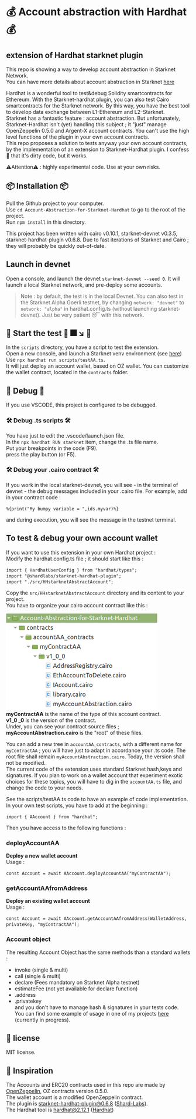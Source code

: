 #  💰 Account abstraction with Hardhat 💰 
## extension of Hardhat starknet plugin

This repo is showing a way to develop account abstraction in Starknet Network.  
You can have more details about account abstraction in Starknet [here](https://github.com/starknet-edu/starknet-accounts) 

Hardhat is a wonderful tool to test&debug Solidity smartcontracts for Ethereum. With the Starknet-hardhat plugin, you can also test Cairo smartcontracts for the Starknet network. By this way, you have the best tool to develop data exchange between L1-Ethereum and L2-Starknet.  
Starknet has a fantastic feature : account abstraction. But unfortunately, Starknet-Hardhat isn't (yet) handling this subject ; it "just" manage OpenZeppelin 0.5.0 and Argent-X account contracts. You can't use the high level functions of the plugin in your own account contracts.  
This repo proposes a solution to tests anyway your own account contracts, by the implementation of an extension to Starknet-Hardhat plugin. I confess 🛐 that it's dirty code, but it works.

⚠️Attention⚠️ : highly experimental code. Use at your own risks.




## 📦 Installation  📦
 Pull the Github project to your computer.  
 Use `cd Account-Abstraction-for-Starknet-Hardhat` to go to the root of the project.  
 Run `npm install` in this directory.  

 This project has been written with cairo v0.10.1, starknet-devnet v0.3.5, starknet-hardhat-plugin v0.6.8. Due to fast iterations of Starknet and Cairo ; they will probably be quickly out-of-date.

## Launch in devnet
Open a console, and launch the devnet `starknet-devnet --seed 0`. It will launch a local Starknet network, and pre-deploy some accounts.
>Note : by default, the test is in the local Devnet. You can also test in the Starknet Alpha Goerli testnet, by changing `network: "devnet"` to `network: "alpha"` in hardhat.config.ts (without launching starknet-devnet). Just be very patient 😴 with this network.




##  🚀 Start the test 🚀  🎆 ↘️  💩

In the `scripts` directory, you have a script to test the extension.  
Open a new console, and launch a Starknet venv environment (see [here](https://starknet.io/docs/quickstart.html))  
Use `npx hardhat run scripts/testAA.ts`.  
It will just deploy an account wallet, based on OZ wallet. You can customize the wallet contract, located in the `contracts` folder.  
## 🚧 Debug 🚧
If you use VSCODE, this project is configured to be debugged.
### 🛠️ Debug .ts scripts 🛠️
You have just to edit the .vscode/launch.json file.  
In the `npx hardhat RUN starknet` item, change the .ts file name.  
Put your breakpoints in the code (F9).  
press the play button (or F5).
### 🛠️ Debug your .cairo contract 🛠️
If you work in the local starknet-devnet, you will see - in the terminal of devnet - the debug messages included in your .cairo file. For example, add in your contract code :

```
%{print("My bumpy variable = ",ids.myvar)%}
```
and during execution, you will see the message in the testnet terminal.
## To test & debug your own account wallet
If you want to use this extension in your own Hardhat project :  
Modify the hardhat.config.ts file ; it should start like this :

```
import { HardhatUserConfig } from "hardhat/types";
import "@shardlabs/starknet-hardhat-plugin";  
import "./src/HHstarknetAbstractAccount";
```
Copy the `src/HHstarknetAbstractAccount` directory and its content to your project.  
You have to organize your cairo account contract like this : 
 
![dir](pictures/AAcontractLocation.png)   
**myContractAA** is the name of the type of this account contract.  
**v1_0 _0** is the version of the contract.   
Under, you can see your contract source files ; **myAccountAbstraction.cairo** is the "root" of these files.

You can add a new tree in `accountAA_contracts`, with a different name for `myContractAA` ; you will have just to adapt in accordance your .ts code. The root file shall remain `myAccountAbstraction.cairo`. Today, the version shall not be modified.  
 The current code of the extension uses standard Starknet hash,keys and signatures. If you plan to work on a wallet account that experiment exotic choices for these topics, you will have to dig in the `accountAA.ts` file, and change the code to your needs.

 See the scripts/testAA.ts code to have an example of code implementation.  
In your own test scripts, you have to add at the beginning :
```
import { AAccount } from "hardhat";
```  

Then you have access to the following functions :
### deployAccountAA
**Deploy a new wallet account**  
Usage :  
```
const Account = await AAccount.deployAccountAA("myContractAA");
```
### getAccountAAfromAddress
**Deploy an existing wallet account**  
Usage :  
```
const Account = await AAccount.getAccountAAfromAddress(WalletAddress, privateKey, "myContractAA");
```

### Account object
The resulting Account Object has the same methods than a standard wallets :  
- invoke  (single & multi)
- call  (single & multi)
- declare  (Fees mandatory on Starknet Alpha testnet)
- estimateFee  (not yet available for declare function)
- .address  
- .privatekey  
and you don't have to manage hash & signatures in your tests code.  
You can find some example of usage in one of my projects [here](https://github.com/PhilippeR26/AskYourParents-contracts/tree/main/scripts) (currently in progress).
 
## 📜 license
MIT license.

## 🙏 Inspiration
The Accounts and ERC20 contracts used in this repo are made by [OpenZeppelin](https://github.com/OpenZeppelin/cairo-contracts), OZ contracts version 0.5.0.  
The wallet account is a modified OpenZeppelin contract.  
The plugin is starknet-hardhat-plugin@0.6.8 ([Shard-Labs](https://github.com/Shard-Labs/starknet-hardhat-plugin#cli-commands)).  
The Hardhat tool is hardhat@2.12.1 ([Hardhat](https://github.com/NomicFoundation/hardhat))
